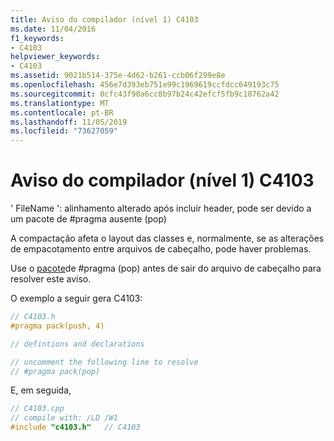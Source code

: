 ```yaml
---
title: Aviso do compilador (nível 1) C4103
ms.date: 11/04/2016
f1_keywords:
- C4103
helpviewer_keywords:
- C4103
ms.assetid: 9021b514-375e-4d62-b261-ccb06f299e8e
ms.openlocfilehash: 456e7d393eb751e99c1969619ccfdcc649193c75
ms.sourcegitcommit: 0cfc43f90a6cc8b97b24c42efcf5fb9c18762a42
ms.translationtype: MT
ms.contentlocale: pt-BR
ms.lasthandoff: 11/05/2019
ms.locfileid: "73627059"
---
```

# <a name="compiler-warning-level-1-c4103"></a>Aviso do compilador (nível 1) C4103

' FileName ': alinhamento alterado após incluir header, pode ser devido a um pacote de #pragma ausente (pop)

A compactação afeta o layout das classes e, normalmente, se as alterações de empacotamento entre arquivos de cabeçalho, pode haver problemas.

Use o [pacote](../../preprocessor/pack.md)de #pragma (pop) antes de sair do arquivo de cabeçalho para resolver este aviso.

O exemplo a seguir gera C4103:

```cpp
// C4103.h
#pragma pack(push, 4)

// defintions and declarations

// uncomment the following line to resolve
// #pragma pack(pop)
```

E, em seguida,

```cpp
// C4103.cpp
// compile with: /LD /W1
#include "c4103.h"   // C4103
```